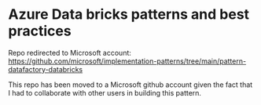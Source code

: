 # Azure Data bricks patterns and best practices


Repo redirected to Microsoft account:  https://github.com/microsoft/implementation-patterns/tree/main/pattern-datafactory-databricks

This repo has been moved to a Microsoft github account given the fact that I had to collaborate with other users in building this pattern.
